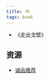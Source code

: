 ```yaml
---
title: 书
tags: book
---
```


* 《走出戈壁》

## 资源
* [诚品推荐](https://www.eslite.com/product/10012013382682466137001)
